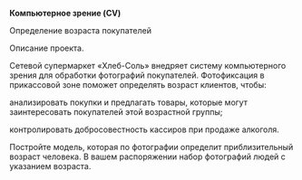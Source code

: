 **Компьютерное зрение (CV)**

Определение возраста покупателей

Описание проекта.

Сетевой супермаркет «Хлеб-Соль» внедряет систему компьютерного зрения для обработки фотографий покупателей. Фотофиксация в прикассовой зоне поможет определять возраст клиентов, чтобы:

анализировать покупки и предлагать товары, которые могут заинтересовать покупателей этой возрастной группы;

контролировать добросовестность кассиров при продаже алкоголя.

Постройте модель, которая по фотографии определит приблизительный возраст человека. В вашем распоряжении набор фотографий людей с указанием возраста.
